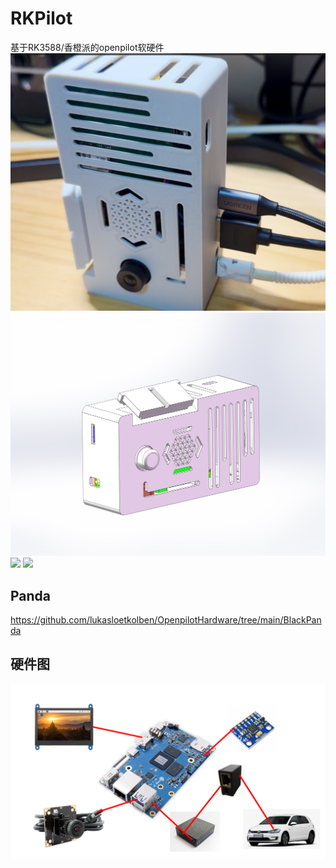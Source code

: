 # RKPilot
基于RK3588/香橙派的openpilot软硬件
![](./pic/comma-rk.png)
![](./pic/comma-rk0.JPG)
![](./pic/comma-rk1.JPG)
![](./pic/comma-rk2.JPG)

## Panda
https://github.com/lukasloetkolben/OpenpilotHardware/tree/main/BlackPanda

## 硬件图

![](./pic/connect.png)